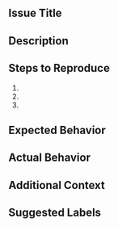 ## Issue Title

<!-- Please provide a concise title for your issue. -->

## Description

<!-- Describe the issue in detail. Include any relevant information that may help in understanding the problem. -->

## Steps to Reproduce

1. 
2. 
3. 

<!-- Provide a step-by-step guide on how to reproduce the issue. -->

## Expected Behavior

<!-- Describe what you expected to happen. -->

## Actual Behavior

<!-- Describe what actually happened. -->

## Additional Context

<!-- Add any other context about the issue here, such as screenshots, logs, or links to related issues. -->

## Suggested Labels

<!-- You may suggest labels for this issue, such as bug, enhancement, question, etc. -->
